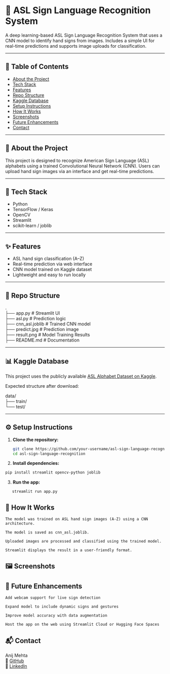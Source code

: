 # 🧠 ASL Sign Language Recognition System

A deep learning-based ASL Sign Language Recognition System that uses a CNN model to identify hand signs from images. Includes a simple UI for real-time predictions and supports image uploads for classification.

---

## 📑 Table of Contents

- [About the Project](#about-the-project)
- [Tech Stack](#tech-stack)
- [Features](#features)
- [Repo Structure](#repo-structure)
- [Kaggle Database](#kaggle-database)
- [Setup Instructions](#setup-instructions)
- [How It Works](#how-it-works)
- [Screenshots](#screenshots)
- [Future Enhancements](#future-enhancements)
- [Contact](#contact)

---

## 📘 About the Project

This project is designed to recognize American Sign Language (ASL) alphabets using a trained Convolutional Neural Network (CNN). Users can upload hand sign images via an interface and get real-time predictions.

---

## 🧰 Tech Stack

- Python
- TensorFlow / Keras
- OpenCV
- Streamlit
- scikit-learn / joblib

---

## ✨ Features

- ASL hand sign classification (A–Z)
- Real-time prediction via web interface
- CNN model trained on Kaggle dataset
- Lightweight and easy to run locally

---

## 📂 Repo Structure

.<br>
├── app.py # Streamlit UI<br>
├── asl.py # Prediction logic<br>
├── cnn_asl.joblib # Trained CNN model<br>
├── predict.jpg # Prediction image<br>
├── result.png # Model Training Results<br>
├── README.md # Documentation<br>


---

## 📊 Kaggle Database

This project uses the publicly available [ASL Alphabet Dataset on Kaggle](https://www.kaggle.com/datasets/grassknoted/asl-alphabet).

Expected structure after download:

data/<br>
├── train/<br>
└── test/<br>


---

## ⚙️ Setup Instructions

1. **Clone the repository:**

   ```bash
   git clone https://github.com/your-username/asl-sign-language-recognition.git
   cd asl-sign-language-recognition
   ```

2. **Install dependencies:**

  ```bash
  pip install streamlit opencv-python joblib
  ```

3. **Run the app:**

  ```bash
     streamlit run app.py
  ```


## 🧠 How It Works

    The model was trained on ASL hand sign images (A-Z) using a CNN architecture.

    The model is saved as cnn_asl.joblib.

    Uploaded images are processed and classified using the trained model.

    Streamlit displays the result in a user-friendly format.

## 🖼️ Screenshots



## 🚧 Future Enhancements

    Add webcam support for live sign detection

    Expand model to include dynamic signs and gestures

    Improve model accuracy with data augmentation

    Host the app on the web using Streamlit Cloud or Hugging Face Spaces

## 📬 Contact

Anij Mehta<br>
🔗 [GitHub](https://github.com/anij-mehta)<br>
🔗 [LinkedIn](www.linkedin.com/in/anij-mehta)
